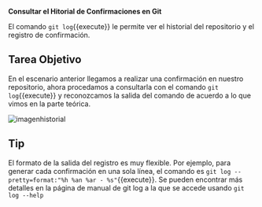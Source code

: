 **Consultar el Hitorial de Confirmaciones en Git**

El comando `git log`{{execute}}  le permite ver el historial del repositorio y el registro de confirmación.

## Tarea Objetivo

En el escenario anterior llegamos a realizar una confirmación en nuestro repositorio, ahora procedamos a consultarla con el comando `git log`{{execute}} y reconozcamos la salida del comando de acuerdo a lo que vimos en la parte teórica.

![imagenhistorial](https://i.imgur.com/NJzB1gv.png)

## Tip

El formato de la salida del registro es muy flexible. Por ejemplo, para generar cada confirmación en una sola línea, el comando es `git log --pretty=format:"%h %an %ar - %s"`{{execute}}. Se pueden encontrar más detalles en la página de manual de git log a la que se accede usando `git log --help`